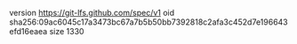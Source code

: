 version https://git-lfs.github.com/spec/v1
oid sha256:09ac6045c17a3473bc67a7b5b50bb7392818c2afa3c452d7e196643efd16eaea
size 1330
